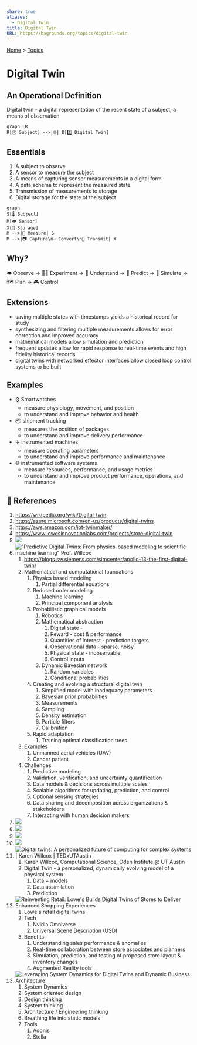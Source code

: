 ```yaml
---  
share: true  
aliases:  
  - Digital Twin  
title: Digital Twin  
URL: https://bagrounds.org/topics/digital-twin  
---  
```

[Home](../index.md) > [Topics](./index.md)  
# Digital Twin  
## An Operational Definition  
Digital twin - a digital representation of the recent state of a subject; a means of observation  
  
```mermaid  
graph LR  
R[🕑 Subject] -->|🌐| D[2️⃣ Digital Twin]  
```  
  
## Essentials  
1. A subject to observe  
2. A sensor to measure the subject  
3. A means of capturing sensor measurements in a digital form  
4. A data schema to represent the measured state  
5. Transmission of measurements to storage  
6. Digital storage for the state of the subject  
  
```mermaid  
graph  
S[🌡️ Subject]  
M[👁️ Sensor]  
X[💾 Storage]  
M -->|📏 Measure| S  
M -->|📷 Capture\n➡️ Convert\n📡 Transmit| X  
```  
  
## Why?  
👁️ Observe -> 🧑‍🔬 Experiment -> 🧠 Understand -> 🔮 Predict -> 💭 Simulate -> 🗺️ Plan -> 🎮 Control  
  
## Extensions  
- saving multiple states with timestamps yields a historical record for study  
- synthesizing and filtering multiple measurements allows for error correction and improved accuracy  
- mathematical models allow simulation and prediction  
- frequent updates allow for rapid response to real-time events and high fidelity historical records  
- digital twins with networked effector interfaces allow closed loop control systems to be built  
  
## Examples  
- ⌚ Smartwatches  
  - measure physiology, movement, and position  
  - to understand and improve behavior and health  
- 📦 shipment tracking  
  - measures the position of packages  
  - to understand and improve delivery performance  
- ✈️ instrumented machines  
  - measure operating parameters  
  - to understand and improve performance and maintenance  
- 🌐 instrumented software systems  
  - measure resources, performance, and usage metrics  
  - to understand and improve product performance, operations, and maintenance  
  
## 🔗 References  
1. https://wikipedia.org/wiki/Digital_twin  
2. https://azure.microsoft.com/en-us/products/digital-twins  
3. https://aws.amazon.com/iot-twinmaker/  
4. https://www.lowesinnovationlabs.com/projects/store-digital-twin  
5. ![](https://youtu.be/2ryz9IPIQes)  
6. !["Predictive Digital Twins: From physics-based modeling to scientific machine learning" Prof. Willcox](https://youtu.be/ZuSx0pYAZ_I)  
    1. https://blogs.sw.siemens.com/simcenter/apollo-13-the-first-digital-twin/  
    2. Mathematical and computational foundations  
        1. Physics based modeling  
            1. Partial differential equations  
        2. Reduced order modeling  
            1. Machine learning  
            2. Principal component analysis  
        3. Probabilistic graphical models  
            1. Robotics  
            2. Mathematical abstraction  
                1. Digital state -   
                2. Reward - cost & performance  
                3. Quantities of interest - prediction targets  
                4. Observational data - sparse, noisy  
                5. Physical state - inobservable  
                6. Control inputs  
            3. Dynamic Bayesian network  
                1. Random variables  
                2. Conditional probabilities  
        4. Creating and evolving a structural digital twin  
            1. Simplified model with inadequacy parameters  
            2. Bayesian prior probabilities  
            3. Measurements  
            4. Sampling  
            5. Density estimation  
            6. Particle filters  
            7. Calibration  
        5. Rapid adaptation  
            1. Training optimal classification trees  
    3. Examples  
        1. Unmanned aerial vehicles (UAV)  
        2. Cancer patient  
    4. Challenges  
        1. Predictive modeling  
        2. Validation, verification, and uncertainty quantification  
        3. Data models & decisions across multiple scales  
        4. Scalable algorithms for updating, prediction, and control  
        5. Optional sensing strategies  
        6. Data sharing and decomposition across organizations & stakeholders  
        7. Interacting with human decision makers  
7. ![](https://youtu.be/ScmK-bKJ4MI)  
8. ![](https://youtu.be/cfbKR48nSyQ)  
9. ![](https://youtu.be/l5M4sqaRd6w)  
10. ![](https://youtu.be/60eCpw0Toy4)  
11. ![Digital twins: A personalized future of computing for complex systems | Karen Willcox | TEDxUTAustin](https://youtu.be/AzfMLYw_-Ps)  
    1. Karen Willcox, Computational Science, Oden Institute @ UT Austin  
    2. Digital Twin - a personalized, dynamically evolving model of a physical system  
        1. Data + models  
        2. Data assimilation  
        3. Prediction  
12. ![Reinventing Retail: Lowe's Builds Digital Twins of Stores to Deliver Enhanced Shopping Experiences](https://youtu.be/6uUC63qD9vE)  
    1. Lowe's retail digital twins  
    2. Tech  
        1. Nvidia Omniverse  
        2. Universal Scene Description (USD)  
    3. Benefits  
        1. Understanding sales performance & anomalies  
        2. Real-time collaboration between store associates and planners  
        3. Simulation, prediction, and testing of proposed store layout & inventory changes  
        4. Augmented Reality tools  
13. ![Leveraging System Dynamics for Digital Twins and Dynamic Business Architecture](https://youtu.be/rADl9qnrH44)  
    1. System Dynamics  
    2. System oriented design  
    3. Design thinking  
    4. System thinking  
    5. Architecture / Engineering thinking  
    6. Breathing life into static models  
    7. Tools  
        1. Adonis  
        2. Stella  
  
  
